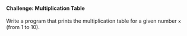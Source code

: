 #### Challenge: Multiplication Table

Write a program that prints the multiplication table for a given number `x` (from 1 to 10).